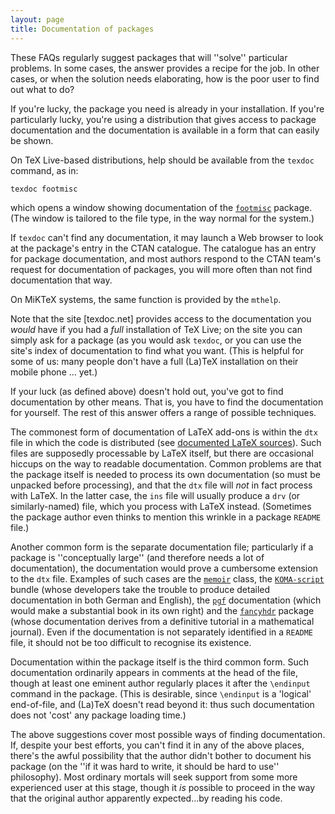 ```yaml
---
layout: page
title: Documentation of packages
---
```


These FAQs regularly suggest packages that will ''solve''
particular problems.  In some cases, the answer provides a recipe for
the job.  In other cases, or when the solution needs elaborating, how
is the poor user to find out what to do?

If you're lucky, the package you need is already in your installation.
If you're particularly lucky, you're using a distribution that gives
access to package documentation and the documentation is available in
a form that can easily be shown.

On TeX&nbsp;Live-based distributions, help should be available from the
`texdoc` command, as in:
```latex
texdoc footmisc
```
which opens a window showing documentation of the [`footmisc`](http://ctan.org/pkg/footmisc)
package.  (The window is tailored to the file type, in the way normal
for the system.)

If `texdoc` can't find any documentation, it may launch a Web
browser to look at the package's entry in the CTAN catalogue.
The catalogue has an entry for package documentation, and most authors
respond to the CTAN team's request for documentation of
packages, you will more often than not find documentation that way.

On MiKTeX systems, the same function is provided by the
`mthelp`.

Note that the site [texdoc.net] provides access to the
documentation you _would_ have if you had a _full_
installation of TeX&nbsp;Live; on the site you can simply ask for a
package (as you would ask `texdoc`, or you can use the site's
index of documentation to find what you want.  (This is helpful for
some of us: many people don't have a full (La)TeX installation on
their mobile phone&nbsp;&hellip; yet.)

If your luck (as defined above) doesn't hold out, you've got to find
documentation by other means.  That is, you have to find the
documentation for yourself.  The rest of this answer offers a range of
possible techniques.

The commonest form of documentation of LaTeX add-ons is within the
`dtx` file in which the code is distributed (see
[documented LaTeX sources](./FAQ-dtx.html)).  Such files
are supposedly processable by LaTeX itself, but there are
occasional hiccups on the way to readable documentation.  Common
problems are that the package itself is needed to process its own
documentation (so must be unpacked before processing), and that the
`dtx` file will _not_ in fact process with LaTeX.  In the
latter case, the `ins` file will usually produce a
`drv` (or similarly-named) file, which you process with
LaTeX instead.  (Sometimes the package author even thinks to
mention this wrinkle in a package `README` file.)

Another common form is the separate documentation file; particularly
if a package is ''conceptually large'' (and therefore needs a lot of
documentation), the documentation would prove a cumbersome extension
to the `dtx` file.  Examples of such cases are the [`memoir`](http://ctan.org/pkg/memoir)
class, the [`KOMA-script`](http://ctan.org/pkg/KOMA-script) bundle
(whose developers take the trouble to produce detailed documentation
in both German and English), the [`pgf`](http://ctan.org/pkg/pgf) documentation (which
would make a substantial book in its own right)
and the [`fancyhdr`](http://ctan.org/pkg/fancyhdr) package (whose
documentation derives from a definitive tutorial in a mathematical
journal).  Even if the documentation is not separately identified in a
`README` file, it should not be too difficult to recognise its
existence.

Documentation within the package itself is the third common form.
Such documentation ordinarily appears in comments at the head of the
file, though at least one eminent author regularly places it after the
`\endinput` command in the package.  (This is desirable, since
`\endinput` is a 'logical' end-of-file, and (La)TeX doesn't read
beyond it: thus such documentation does not 'cost' any package loading time.)

The above suggestions cover most possible ways of finding
documentation.  If, despite your best efforts, you can't find
it in any of the above places, there's the awful possibility that the
author didn't bother to document his package (on the ''if it was hard
to write, it should be hard to use'' philosophy).  Most ordinary
mortals will seek support from some more experienced user at this
stage, though it _is_ possible to proceed in the way that the original
author apparently expected&hellip;by reading his code.

